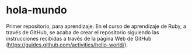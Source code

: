 # hola-mundo
Primer repositorio, para aprendizaje.
En el curso de aprendizaje de Ruby, a través de GitHub, se acaba de crear el repositorio siguiendo las instrucciones recibidas a través de la página Web de GitHub (https://guides.github.com/activities/hello-world/).
